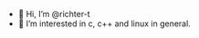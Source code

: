 - 👋 Hi, I’m @richter-t
- 👀 I’m interested in c, c++ and linux in general. 

<!---
richter-t/richter-t is a ✨ special ✨ repository because its `README.md` (this file) appears on your GitHub profile.
You can click the Preview link to take a look at your changes.
--->
